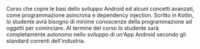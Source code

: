 Corso che copre le basi dello sviluppo Android ed alcuni concetti avanzati, come programmazione asincrona e dependency injection.
Scritto in Kotlin, lo studente avrà bisogno di minime conoscenze della programmazione ad oggetti per cominciare. Al termine del corso lo studente sarà completamente autonomo nello sviluppo di un'App Android secondo gli standard correnti dell'industria.
